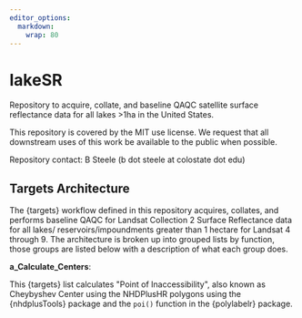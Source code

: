 ```yaml
---
editor_options: 
  markdown: 
    wrap: 80
---
```


# lakeSR

Repository to acquire, collate, and baseline QAQC satellite surface reflectance
data for all lakes \>1ha in the United States.

This repository is covered by the MIT use license. We request that all
downstream uses of this work be available to the public when possible.

Repository contact: B Steele (b dot steele at colostate dot edu)

## Targets Architecture

The {targets} workflow defined in this repository acquires, collates, and
performs baseline QAQC for Landsat Collection 2 Surface Reflectance data for all
lakes/ reservoirs/impoundments greater than 1 hectare for Landsat 4 through 9.
The architecture is broken up into grouped lists by function, those groups are
listed below with a description of what each group does.

**a_Calculate_Centers**:

This {targets} list calculates "Point of Inaccessibility", also known as
Cheybyshev Center using the NHDPlusHR polygons using the {nhdplusTools} package
and the `poi()` function in the {polylabelr} package.
